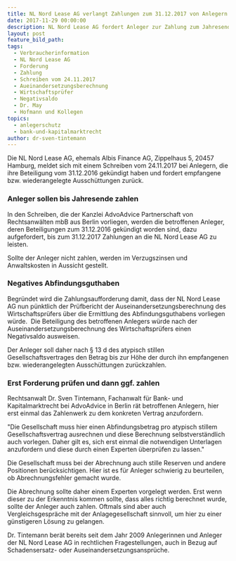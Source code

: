 ```yaml
---
title: NL Nord Lease AG verlangt Zahlungen zum 31.12.2017 von Anlegern
date: 2017-11-29 00:00:00
description: NL Nord Lease AG fordert Anleger zur Zahlung zum Jahresende auf
layout: post
feature_bild_path:
tags:
  - Verbraucherinformation
  - NL Nord Lease AG
  - Forderung
  - Zahlung
  - Schreiben vom 24.11.2017
  - Aueinandersetzungsberechnung
  - Wirtschaftsprüfer
  - Negativsaldo
  - Dr. May
  - Hofmann und Kollegen
topics:
  - anlegerschutz
  - bank-und-kapitalmarktrecht
author: dr-sven-tintemann
---
```



Die NL Nord Lease AG, ehemals Albis Finance AG, Zippelhaus 5, 20457 Hamburg, meldet sich mit einem Schreiben vom 24.11.2017 bei Anlegern, die ihre Beteiligung vom 31.12.2016 gekündigt haben und fordert empfangene bzw. wiederangelegte Ausschüttungen zurück.

### Anleger sollen bis Jahresende zahlen

In den Schreiben, die der Kanzlei AdvoAdvice Partnerschaft von Rechtsanwälten mbB aus Berlin vorliegen, werden die betroffenen Anleger, deren Beteiligungen zum 31.12.2016 gekündigt worden sind, dazu aufgefordert, bis zum 31.12.2017 Zahlungen an die NL Nord Lease AG zu leisten.

Sollte der Anleger nicht zahlen, werden im Verzugszinsen und Anwaltskosten in Aussicht gestellt.

### Negatives Abfindungsguthaben

Begründet wird die Zahlungsaufforderung damit, dass der NL Nord Lease AG nun pünktlich der Prüfbericht der Auseinandersetzungsberechnung des Wirtschaftsprüfers über die Ermittlung des Abfindungsguthabens vorliegen würde.  Die Beteiligung des betroffenen Anlegers würde nach der Auseinandersetzungsberechnung des Wirtschaftsprüfers einen Negativsaldo ausweisen.

Der Anleger soll daher nach § 13 d des atypisch stillen Gesellschaftsvertrages den Betrag bis zur Höhe der durch ihn empfangenen bzw. wiederangelegten Ausschüttungen zurückzahlen.

### Erst Forderung prüfen und dann ggf. zahlen

Rechtsanwalt Dr. Sven Tintemann, Fachanwalt für Bank- und Kapitalmarktrecht bei AdvoAdvice in Berlin rät betroffenen Anlegern, hier erst einmal das Zahlenwerk zu dem konkreten Vertrag anzufordern.

"Die Gesellschaft muss hier einen Abfindungsbetrag pro atypisch stillem Gesellschaftsvertrag ausrechnen und diese Berechnung selbstverständlich auch vorlegen. Daher gilt es, sich erst einmal die notwendigen Unterlagen anzufordern und diese durch einen Experten überprüfen zu lassen."

Die Gesellschaft muss bei der Abrechnung auch stille Reserven und andere Positionen berücksichtigen. Hier ist es für Anleger schwierig zu beurteilen, ob Abrechnungsfehler gemacht wurde.

Die Abrechnung sollte daher einem Experten vorgelegt werden. Erst wenn dieser zu der Erkenntnis kommen sollte, dass alles richtig berechnet wurde, sollte der Anleger auch zahlen. Oftmals sind aber auch Vergleichsgespräche mit der Anlagegesellschaft sinnvoll, um hier zu einer günstigeren Lösung zu gelangen.

Dr. Tintemann berät bereits seit dem Jahr 2009 Anlegerinnen und Anleger der NL Nord Lease AG in rechtlichen Fragestellungen, auch in Bezug auf Schadensersatz- oder Auseinandersetzungsansprüche.